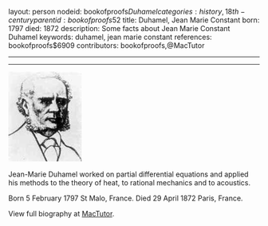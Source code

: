 layout: person
nodeid: bookofproofs$Duhamel
categories: history,18th-century
parentid: bookofproofs$52
title: Duhamel, Jean Marie Constant
born: 1797
died: 1872
description: Some facts about Jean Marie Constant Duhamel
keywords: duhamel, jean marie constant
references: bookofproofs$6909
contributors: bookofproofs,@MacTutor

---


---

![Duhamel.jpg](https://github.com/bookofproofs/bookofproofs.github.io/blob/main/_sources/_assets/images/portraits/Duhamel.jpg?raw=true)

Jean-Marie Duhamel worked on partial differential equations and applied his methods to the theory of heat, to rational mechanics and to acoustics.

Born 5 February 1797 St Malo, France. Died 29 April 1872 Paris, France.


View full biography at [MacTutor](https://mathshistory.st-andrews.ac.uk/Biographies/Duhamel/).